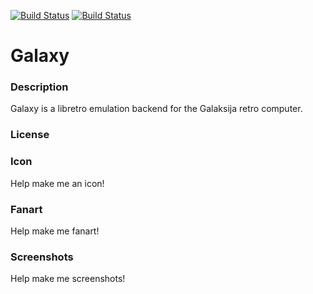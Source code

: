 [![Build Status](https://travis-ci.org/kodi-game/game.libretro.galaxy.svg?branch=master)](https://travis-ci.org/kodi-game/game.libretro.galaxy)
[![Build Status](https://ci.appveyor.com/api/projects/status/github/kodi-game/game.libretro.galaxy?svg=true)](https://ci.appveyor.com/project/kodi-game/game-libretro-galaxy)

# Galaxy

### Description

Galaxy is a libretro emulation backend for the Galaksija retro computer.

### License



### Icon

Help make me an icon!

### Fanart

Help make me fanart!

### Screenshots

Help make me screenshots!
